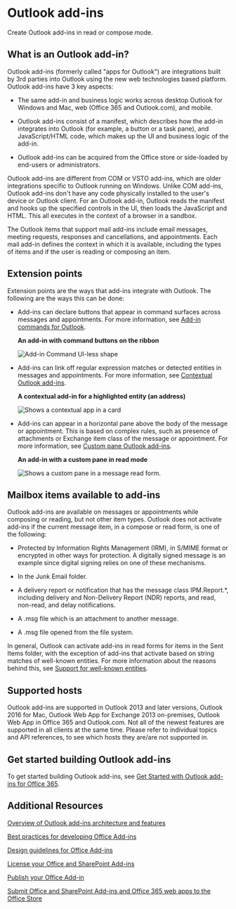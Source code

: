 
# Outlook add-ins
Create Outlook add-ins in read or compose mode.



## What is an Outlook add-in?


Outlook add-ins (formerly called "apps for Outlook") are integrations built by 3rd parties into Outlook using the new web technologies based platform. Outlook add-ins have 3 key aspects:


- The same add-in and business logic works across desktop Outlook for Windows and Mac, web (Office 365 and Outlook.com), and mobile.
    
-  Outlook add-ins consist of a manifest, which describes how the add-in integrates into Outlook (for example, a button or a task pane), and JavaScript/HTML code, which makes up the UI and business logic of the add-in.
    
- Outlook add-ins can be acquired from the Office store or side-loaded by end-users or administrators.
    
Outlook add-ins are different from COM or VSTO add-ins, which are older integrations specific to Outlook running on Windows. Unlike COM add-ins, Outlook add-ins don't have any code physically installed to the user's device or Outlook client. For an Outlook add-in, Outlook reads the manifest and hooks up the specified controls in the UI, then loads the JavaScript and HTML. This all executes in the context of a browser in a sandbox.

The Outlook items that support mail add-ins include email messages, meeting requests, responses and cancellations, and appointments. Each mail add-in defines the context in which it is available, including the types of items and if the user is reading or composing an item.


## Extension points


Extension points are the ways that add-ins integrate with Outlook. The following are the ways this can be done:


- Add-ins can declare buttons that appear in command surfaces across messages and appointments. For more information, see [Add-in commands for Outlook](../outlook/add-in-commands-for-outlook.md).
    
    **An add-in with command buttons on the ribbon**

    ![Add-in Command UI-less shape](../../images/41e46a9c-19ec-4ccc-98e6-a227283623d1.png)

- Add-ins can link off regular expression matches or detected entities in messages and appointments. For more information, see [Contextual Outlook add-ins](../outlook/contextual-outlook-add-ins.md).
    
    **A contextual add-in for a highlighted entity (an address)**

    ![Shows a contextual app in a card](../../images/59bcabc2-7cb0-4b9b-bb9f-06089dca9c31.png)

- Add-ins can appear in a horizontal pane above the body of the message or appointment. This is based on complex rules, such as presence of attachments or Exchange item class of the message or appointment. For more information, see [Custom pane Outlook add-ins](../outlook/custom-pane-outlook-add-ins.md).
    
    **An add-in with a custom pane in read mode**

    ![Shows a custom pane in a message read form.](../../images/c585ab0a-6c33-42d0-a20f-5deb8b54f480.png)


## Mailbox items available to add-ins


Outlook add-ins are available on messages or appointments while composing or reading, but not other item types. Outlook does not activate add-ins if the current message item, in a compose or read form, is one of the following:


- Protected by Information Rights Management (IRM), in S/MIME format or encrypted in other ways for protection. A digitally signed message is an example since digital signing relies on one of these mechanisms.
    
- In the Junk Email folder.
    
- A delivery report or notification that has the message class IPM.Report.*, including delivery and Non-Delivery Report (NDR) reports, and read, non-read, and delay notifications.
    
- A .msg file which is an attachment to another message.
    
- A .msg file opened from the file system.
    
In general, Outlook can activate add-ins in read forms for items in the Sent Items folder, with the exception of add-ins that activate based on string matches of well-known entities. For more information about the reasons behind this, see [Support for well-known entities](../outlook/match-strings-in-an-item-as-well-known-entities.md#MailAppEntities_Supported).


## Supported hosts


Outlook add-ins are supported in Outlook 2013 and later versions, Outlook 2016 for Mac, Outlook Web App for Exchange 2013 on-premises, Outlook Web App in Office 365 and Outlook.com. Not all of the newest features are supported in all clients at the same time. Please refer to individual topics and API references, to see which hosts they are/are not supported in.


## Get started building Outlook add-ins


To get started building Outlook add-ins, see [Get Started with Outlook add-ins for Office 365](https://dev.outlook.com/MailAppsGettingStarted/GetStarted.aspx).


## Additional Resources


[Overview of Outlook add-ins architecture and features](../outlook/overview.md)

[Best practices for developing Office Add-ins](../../docs/design/add-in-development-best-practices.md)

[Design guidelines for Office Add-ins](../../docs/design/add-in-design.md)

[License your Office and SharePoint Add-ins](http://msdn.microsoft.com/library/3e0e8ff6-66d6-44ff-b0c2-59108ebd9181%28Office.15%29.aspx)

[Publish your Office Add-in](../publish/publish.md)

[Submit Office and SharePoint Add-ins and Office 365 web apps to the Office Store](http://msdn.microsoft.com/library/ff075782-1303-4517-91cc-b3d730e9b9ae%28Office.15%29.aspx)

